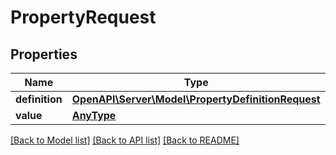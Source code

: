 # PropertyRequest

## Properties
Name | Type | Description | Notes
------------ | ------------- | ------------- | -------------
**definition** | [**OpenAPI\Server\Model\PropertyDefinitionRequest**](PropertyDefinitionRequest.md) |  | 
**value** | [**AnyType**](AnyType.md) |  | [optional] 

[[Back to Model list]](../README.md#documentation-for-models) [[Back to API list]](../README.md#documentation-for-api-endpoints) [[Back to README]](../README.md)



